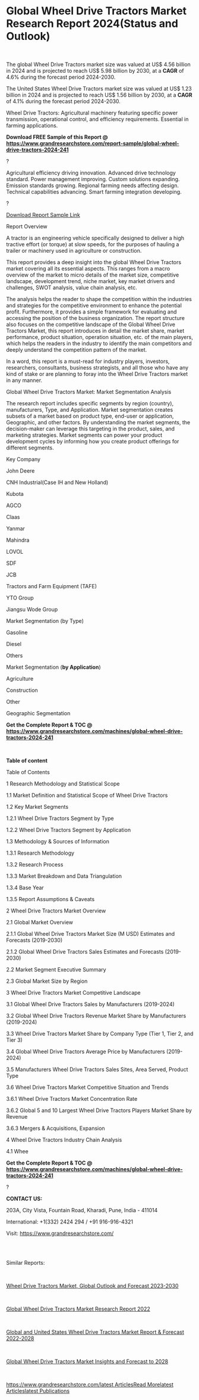 <h1>Global Wheel Drive Tractors Market Research Report 2024(Status and Outlook)</h1><br/><p>The global Wheel Drive Tractors market size was valued at US$ 4.56 billion in 2024 and is projected to reach US$ 5.98 billion by 2030, at a <strong>CAGR</strong> of 4.6% during the forecast period 2024-2030.</p>
 
 
 
 <p>The United States Wheel Drive Tractors market size was valued at US$ 1.23 billion in 2024 and is projected to reach US$ 1.56 billion by 2030, at a <strong>CAGR</strong> of 4.1% during the forecast period 2024-2030.</p>
 
 
 
 <p>Wheel Drive Tractors: Agricultural machinery featuring specific power transmission, operational control, and efficiency requirements. Essential in farming applications.</p>
 
 
 
 <div><b>Download FREE Sample of this Report @ <a href="https://www.grandresearchstore.com/report-sample/global-wheel-drive-tractors-2024-241">https://www.grandresearchstore.com/report-sample/global-wheel-drive-tractors-2024-241</a></b></div>
 
 
 
 <p>? </p>
 
 
 
 <p>Agricultural efficiency driving innovation. Advanced drive technology standard. Power management improving. Custom solutions expanding. Emission standards growing. Regional farming needs affecting design. Technical capabilities advancing. Smart farming integration developing.</p>
 
 
 
 <p>? </p>
 
 
 
 <p><a href="https://www.grandresearchstore.com/mr-admin/report-sample/global-wheel-drive-tractors-2024-241">Download Report Sample Link</a></p>
 
 
 
 <p>Report Overview</p>
 
 
 
 <p>A tractor is an engineering vehicle specifically designed to deliver a high tractive effort (or torque) at slow speeds, for the purposes of hauling a trailer or machinery used in agriculture or construction.</p>
 
 
 
 <p>This report provides a deep insight into the global Wheel Drive Tractors market covering all its essential aspects. This ranges from a macro overview of the market to micro details of the market size, competitive landscape, development trend, niche market, key market drivers and challenges, SWOT analysis, value chain analysis, etc.</p>
 
 
 
 <p>The analysis helps the reader to shape the competition within the industries and strategies for the competitive environment to enhance the potential profit. Furthermore, it provides a simple framework for evaluating and accessing the position of the business organization. The report structure also focuses on the competitive landscape of the Global Wheel Drive Tractors Market, this report introduces in detail the market share, market performance, product situation, operation situation, etc. of the main players, which helps the readers in the industry to identify the main competitors and deeply understand the competition pattern of the market.</p>
 
 
 
 <p>In a word, this report is a must-read for industry players, investors, researchers, consultants, business strategists, and all those who have any kind of stake or are planning to foray into the Wheel Drive Tractors market in any manner.</p>
 
 
 
 <p>Global Wheel Drive Tractors Market: Market Segmentation Analysis</p>
 
 
 
 <p>The research report includes specific segments by region (country), manufacturers, Type, and Application. Market segmentation creates subsets of a market based on product type, end-user or application, Geographic, and other factors. By understanding the market segments, the decision-maker can leverage this targeting in the product, sales, and marketing strategies. Market segments can power your product development cycles by informing how you create product offerings for different segments.</p>
 
 
 
 <p>Key Company</p>
 
 
 
 <p>John Deere</p>
 
 
 
 <p>CNH Industrial(Case IH and New Holland)</p>
 
 
 
 <p>Kubota</p>
 
 
 
 <p>AGCO</p>
 
 
 
 <p>Claas</p>
 
 
 
 <p>Yanmar</p>
 
 
 
 <p>Mahindra</p>
 
 
 
 <p>LOVOL</p>
 
 
 
 <p>SDF</p>
 
 
 
 <p>JCB</p>
 
 
 
 <p>Tractors and Farm Equipment (TAFE)</p>
 
 
 
 <p>YTO Group</p>
 
 
 
 <p>Jiangsu Wode Group</p>
 
 
 
 <p>Market Segmentation (by Type)</p>
 
 
 
 <p>Gasoline</p>
 
 
 
 <p>Diesel</p>
 
 
 
 <p>Others</p>
 
 
 
 <p>Market Segmentation (<strong>by Application</strong>)</p>
 
 
 
 <p>Agriculture</p>
 
 
 
 <p>Construction</p>
 
 
 
 <p>Other</p>
 
 
 
 <p>Geographic Segmentation</p>
 
 
 
 <div><b>Get the Complete Report & TOC @ <a href="https://www.grandresearchstore.com/machines/global-wheel-drive-tractors-2024-241">https://www.grandresearchstore.com/machines/global-wheel-drive-tractors-2024-241</a></b></div>
 
 
 
 <p><br />
 
 <b>Table of content</b></p>
 
 
 
 <p>Table of Contents<br />
 
 1 Research Methodology and Statistical Scope<br />
 
 1.1 Market Definition and Statistical Scope of Wheel Drive Tractors<br />
 
 1.2 Key Market Segments<br />
 
 1.2.1 Wheel Drive Tractors Segment by Type<br />
 
 1.2.2 Wheel Drive Tractors Segment by Application<br />
 
 1.3 Methodology & Sources of Information<br />
 
 1.3.1 Research Methodology<br />
 
 1.3.2 Research Process<br />
 
 1.3.3 Market Breakdown and Data Triangulation<br />
 
 1.3.4 Base Year<br />
 
 1.3.5 Report Assumptions & Caveats<br />
 
 2 Wheel Drive Tractors Market Overview<br />
 
 2.1 Global Market Overview<br />
 
 2.1.1 Global Wheel Drive Tractors Market Size (M USD) Estimates and Forecasts (2019-2030)<br />
 
 2.1.2 Global Wheel Drive Tractors Sales Estimates and Forecasts (2019-2030)<br />
 
 2.2 Market Segment Executive Summary<br />
 
 2.3 Global Market Size by Region<br />
 
 3 Wheel Drive Tractors Market Competitive Landscape<br />
 
 3.1 Global Wheel Drive Tractors Sales by Manufacturers (2019-2024)<br />
 
 3.2 Global Wheel Drive Tractors Revenue Market Share by Manufacturers (2019-2024)<br />
 
 3.3 Wheel Drive Tractors Market Share by Company Type (Tier 1, Tier 2, and Tier 3)<br />
 
 3.4 Global Wheel Drive Tractors Average Price by Manufacturers (2019-2024)<br />
 
 3.5 Manufacturers Wheel Drive Tractors Sales Sites, Area Served, Product Type<br />
 
 3.6 Wheel Drive Tractors Market Competitive Situation and Trends<br />
 
 3.6.1 Wheel Drive Tractors Market Concentration Rate<br />
 
 3.6.2 Global 5 and 10 Largest Wheel Drive Tractors Players Market Share by Revenue<br />
 
 3.6.3 Mergers & Acquisitions, Expansion<br />
 
 4 Wheel Drive Tractors Industry Chain Analysis<br />
 
 4.1 Whee</p>
 
 
 
 <div><b>Get the Complete Report & TOC @ <a href="https://www.grandresearchstore.com/machines/global-wheel-drive-tractors-2024-241">https://www.grandresearchstore.com/machines/global-wheel-drive-tractors-2024-241</a></b></div>
 
 
 
 <p>? </p>
 
 
 
 <p><b>CONTACT US:</b><br />
 
 203A, City Vista, Fountain Road, Kharadi, Pune, India - 411014<br />
 
 International: +1(332) 2424 294 / +91 916-916-4321<br />
 
 Visit: <a href="https://www.grandresearchstore.com/">https://www.grandresearchstore.com/</a><br />
 
 <br />
 
 <br />
 
 Similar Reports:<br />
 
 <br />
 
 <a href="https://www.grandresearchstore.com/machines/global-wheel-drive-tractors-forecast-2023-2030-559">Wheel Drive Tractors Market, Global Outlook and Forecast 2023-2030</a><br />
 
 <br />
 
 <a href="https://www.grandresearchstore.com/machines/global-wheel-drive-tractors-2022-449">Global Wheel Drive Tractors Market Research Report 2022</a><br />
 
 <br />
 
 <a href="https://www.grandresearchstore.com/machines/global-united-states-wheel-drive-tractors-2022-2028-912">Global and United States Wheel Drive Tractors Market Report & Forecast 2022-2028</a><br />
 
 <br />
 
 <a href="https://www.grandresearchstore.com/machines/global-wheel-drive-tractors-2028-128">Global Wheel Drive Tractors Market Insights and Forecast to 2028</a><br />
 
 <br />
 
 <a href="https://gyeongbokgung.com">https://www.grandresearchstore.com/</a><a href="https://hallyeomaritime.com">latest Articles</a><a href="https://jingwansa.com">Read More</a><a href="https://nguoiviet.jp/">latest Articles</a><a href="https://www.intelmarketresearch.com/">latest Publications</a></p>